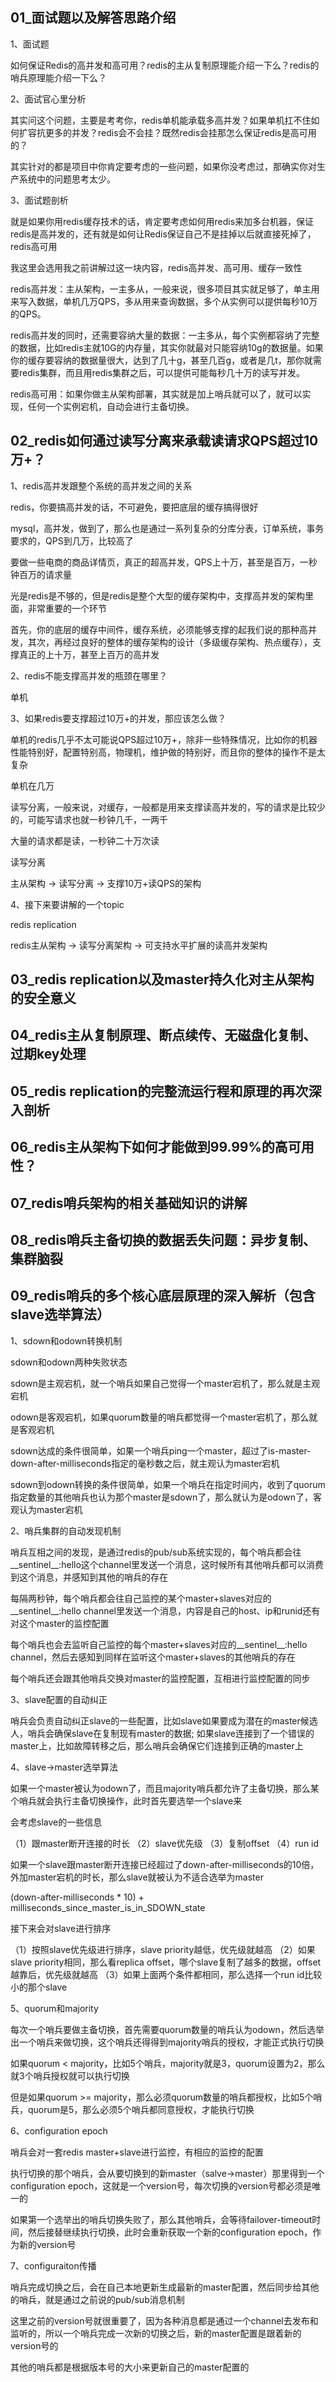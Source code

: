 
## 01_面试题以及解答思路介绍
1、面试题

如何保证Redis的高并发和高可用？redis的主从复制原理能介绍一下么？redis的哨兵原理能介绍一下么？

<!--more-->



2、面试官心里分析

其实问这个问题，主要是考考你，redis单机能承载多高并发？如果单机扛不住如何扩容抗更多的并发？redis会不会挂？既然redis会挂那怎么保证redis是高可用的？

其实针对的都是项目中你肯定要考虑的一些问题，如果你没考虑过，那确实你对生产系统中的问题思考太少。

3、面试题剖析

就是如果你用redis缓存技术的话，肯定要考虑如何用redis来加多台机器，保证redis是高并发的，还有就是如何让Redis保证自己不是挂掉以后就直接死掉了，redis高可用

我这里会选用我之前讲解过这一块内容，redis高并发、高可用、缓存一致性

redis高并发：主从架构，一主多从，一般来说，很多项目其实就足够了，单主用来写入数据，单机几万QPS，多从用来查询数据，多个从实例可以提供每秒10万的QPS。

redis高并发的同时，还需要容纳大量的数据：一主多从，每个实例都容纳了完整的数据，比如redis主就10G的内存量，其实你就最对只能容纳10g的数据量。如果你的缓存要容纳的数据量很大，达到了几十g，甚至几百g，或者是几t，那你就需要redis集群，而且用redis集群之后，可以提供可能每秒几十万的读写并发。

redis高可用：如果你做主从架构部署，其实就是加上哨兵就可以了，就可以实现，任何一个实例宕机，自动会进行主备切换。

## 02_redis如何通过读写分离来承载读请求QPS超过10万+？


1、redis高并发跟整个系统的高并发之间的关系

redis，你要搞高并发的话，不可避免，要把底层的缓存搞得很好

mysql，高并发，做到了，那么也是通过一系列复杂的分库分表，订单系统，事务要求的，QPS到几万，比较高了

要做一些电商的商品详情页，真正的超高并发，QPS上十万，甚至是百万，一秒钟百万的请求量

光是redis是不够的，但是redis是整个大型的缓存架构中，支撑高并发的架构里面，非常重要的一个环节

首先，你的底层的缓存中间件，缓存系统，必须能够支撑的起我们说的那种高并发，其次，再经过良好的整体的缓存架构的设计（多级缓存架构、热点缓存），支撑真正的上十万，甚至上百万的高并发

2、redis不能支撑高并发的瓶颈在哪里？

单机

3、如果redis要支撑超过10万+的并发，那应该怎么做？

单机的redis几乎不太可能说QPS超过10万+，除非一些特殊情况，比如你的机器性能特别好，配置特别高，物理机，维护做的特别好，而且你的整体的操作不是太复杂

单机在几万

读写分离，一般来说，对缓存，一般都是用来支撑读高并发的，写的请求是比较少的，可能写请求也就一秒钟几千，一两千

大量的请求都是读，一秒钟二十万次读

读写分离

主从架构 -> 读写分离 -> 支撑10万+读QPS的架构

4、接下来要讲解的一个topic

redis replication

redis主从架构 -> 读写分离架构 -> 可支持水平扩展的读高并发架构

## 03_redis replication以及master持久化对主从架构的安全意义
## 04_redis主从复制原理、断点续传、无磁盘化复制、过期key处理
## 05_redis replication的完整流运行程和原理的再次深入剖析
## 06_redis主从架构下如何才能做到99.99%的高可用性？
## 07_redis哨兵架构的相关基础知识的讲解
## 08_redis哨兵主备切换的数据丢失问题：异步复制、集群脑裂
## 09_redis哨兵的多个核心底层原理的深入解析（包含slave选举算法）


1、sdown和odown转换机制

sdown和odown两种失败状态

sdown是主观宕机，就一个哨兵如果自己觉得一个master宕机了，那么就是主观宕机

odown是客观宕机，如果quorum数量的哨兵都觉得一个master宕机了，那么就是客观宕机

sdown达成的条件很简单，如果一个哨兵ping一个master，超过了is-master-down-after-milliseconds指定的毫秒数之后，就主观认为master宕机

sdown到odown转换的条件很简单，如果一个哨兵在指定时间内，收到了quorum指定数量的其他哨兵也认为那个master是sdown了，那么就认为是odown了，客观认为master宕机

2、哨兵集群的自动发现机制

哨兵互相之间的发现，是通过redis的pub/sub系统实现的，每个哨兵都会往__sentinel__:hello这个channel里发送一个消息，这时候所有其他哨兵都可以消费到这个消息，并感知到其他的哨兵的存在

每隔两秒钟，每个哨兵都会往自己监控的某个master+slaves对应的__sentinel__:hello channel里发送一个消息，内容是自己的host、ip和runid还有对这个master的监控配置

每个哨兵也会去监听自己监控的每个master+slaves对应的__sentinel__:hello channel，然后去感知到同样在监听这个master+slaves的其他哨兵的存在

每个哨兵还会跟其他哨兵交换对master的监控配置，互相进行监控配置的同步

3、slave配置的自动纠正

哨兵会负责自动纠正slave的一些配置，比如slave如果要成为潜在的master候选人，哨兵会确保slave在复制现有master的数据; 如果slave连接到了一个错误的master上，比如故障转移之后，那么哨兵会确保它们连接到正确的master上

4、slave->master选举算法

如果一个master被认为odown了，而且majority哨兵都允许了主备切换，那么某个哨兵就会执行主备切换操作，此时首先要选举一个slave来

会考虑slave的一些信息

（1）跟master断开连接的时长
（2）slave优先级
（3）复制offset
（4）run id

如果一个slave跟master断开连接已经超过了down-after-milliseconds的10倍，外加master宕机的时长，那么slave就被认为不适合选举为master

(down-after-milliseconds * 10) + milliseconds_since_master_is_in_SDOWN_state

接下来会对slave进行排序

（1）按照slave优先级进行排序，slave priority越低，优先级就越高
（2）如果slave priority相同，那么看replica offset，哪个slave复制了越多的数据，offset越靠后，优先级就越高
（3）如果上面两个条件都相同，那么选择一个run id比较小的那个slave

5、quorum和majority

每次一个哨兵要做主备切换，首先需要quorum数量的哨兵认为odown，然后选举出一个哨兵来做切换，这个哨兵还得得到majority哨兵的授权，才能正式执行切换

如果quorum < majority，比如5个哨兵，majority就是3，quorum设置为2，那么就3个哨兵授权就可以执行切换

但是如果quorum >= majority，那么必须quorum数量的哨兵都授权，比如5个哨兵，quorum是5，那么必须5个哨兵都同意授权，才能执行切换

6、configuration epoch

哨兵会对一套redis master+slave进行监控，有相应的监控的配置

执行切换的那个哨兵，会从要切换到的新master（salve->master）那里得到一个configuration epoch，这就是一个version号，每次切换的version号都必须是唯一的

如果第一个选举出的哨兵切换失败了，那么其他哨兵，会等待failover-timeout时间，然后接替继续执行切换，此时会重新获取一个新的configuration epoch，作为新的version号

7、configuraiton传播

哨兵完成切换之后，会在自己本地更新生成最新的master配置，然后同步给其他的哨兵，就是通过之前说的pub/sub消息机制

这里之前的version号就很重要了，因为各种消息都是通过一个channel去发布和监听的，所以一个哨兵完成一次新的切换之后，新的master配置是跟着新的version号的

其他的哨兵都是根据版本号的大小来更新自己的master配置的




